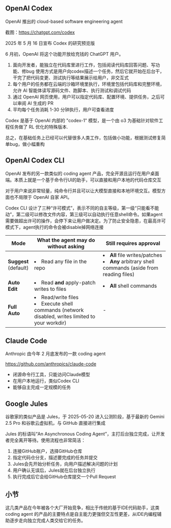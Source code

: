 

## OpenAI Codex

OpenAI 推出的 cloud-based software engineering agent

截图：https://chatgpt.com/codex

2025 年 5 月 16 日宣布 Codex 的研究预览版

6 月初，OpenAI 将这个功能开放给充钱的 ChatGPT 用户。

1. 面向开发者，能独立在代码库里进行工作，包括阅读代码库回答问题、写功能、修bug
    使用方式是用户向codex描述一个任务，然后它就开始在后台干，干完了把代码变更、测试执行等结果展示给用户，非交互式
2. 每个用户的任务都在云端的沙箱环境里执行，环境里包括代码库和完整环境，允许 AI 智能体读写源码文件、跑脚本、执行测试和调试代码
3. 通过 OpenAI 网页使用，用户可以指定代码库、配置环境、提供任务，之后可以审阅 AI 生成的 PR
4. 平均每个任务消耗 1-30 分钟执行，用户可查看进度

Codex 是基于 OpenAI 内部的 "codex-1" 模型，是一个由 o3 为基础针对软件工程任务做了 RL 优化的特殊版本.

总之，在基础任务上已经可以代替很多人类工作，包括做小功能，根据测试修复简单bug，做小幅重构


## OpenAI Codex CLI

OpenAI 发布的另一款类似的 coding agent 产品，完全开源且运行在用户桌面端。本质上就是一个基于命令行UI的助手，可以直接和用户本地的代码仓库交互

对于用户来说非常轻量，纯命令行并且可以让大模型直接和本地环境交互。模型方面也不局限于 OpenAI 自家 API。

Codex CLI 设计了三种“许可模式”，表示不同的自主等级，第一级“只能看不能动”，第二级可以修改文件内容，第三级可以自动执行任意shell命令。如果agent需要做超出许可的操作，会停下来让用户做决定。为了防止安全隐患，在最高许可模式下，agent执行的命令会被disable掉网络连接

| Mode                      | What the agent may do without asking                                                                | Still requires approval                                                                         |
| ------------------------- | --------------------------------------------------------------------------------------------------- | ----------------------------------------------------------------------------------------------- |
| **Suggest** <br>(default) | <li>Read any file in the repo                                                                       | <li>**All** file writes/patches<li> **Any** arbitrary shell commands (aside from reading files) |
| **Auto Edit**             | <li>Read **and** apply-patch writes to files                                                        | <li>**All** shell commands                                                                      |
| **Full Auto**             | <li>Read/write files <li> Execute shell commands (network disabled, writes limited to your workdir) | -                                                                                               |


## Claude Code

Anthropic 由今年 2 月底发布的一款 coding agent

https://github.com/anthropics/claude-code

- 闭源命令行工具，只能访问Claude模型
- 在用户本地运行，类似Codex CLI
- 能够自主完成一定规模的任务

## Google Jules

谷歌家的类似产品是 Jules，于 2025-05-20 进入公测阶段，基于最新的 Gemini 2.5 Pro 和谷歌云虚拟机，与 GitHub 直接进行集成

Jules 的标语叫“An Asynchronous Coding Agent”，主打后台独立完成，让开发者完全离开等待。使用流程也非常简洁：

1. 连接GitHub账户，选择GitHub仓库
2. 指定代码仓分支，描述要完成的任务并提交
3. Jules会先开始分析任务，向用户描述解决问题的计划
4. 用户确认无误后，Jules就在后台独立执行
5. 执行完成后它会给GitHub仓库提交一个Pull Request

## 小节

这几类产品在今年被各个大厂开始竞争，相比于传统的基于IDE代码助手，这类 coding agent 的产品的主要特点是自主能力更强但交互性更差，从IDE内编程辅助逐步走向独立完成人类交给它的任务。
